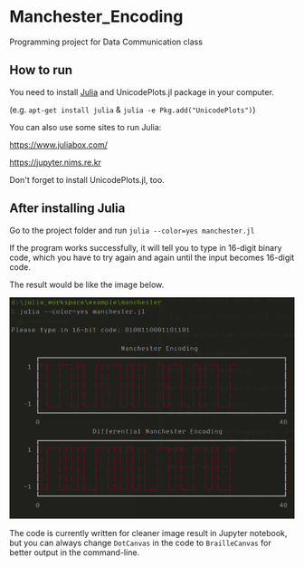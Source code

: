 # Manchester_Encoding
Programming project for Data Communication class

## How to run
You need to install [Julia](https://julialang.org/) and UnicodePlots.jl package in your computer.

(e.g. `apt-get install julia` & `julia -e Pkg.add("UnicodePlots")`)

You can also use some sites to run Julia:

https://www.juliabox.com/

https://jupyter.nims.re.kr

Don't forget to install UnicodePlots.jl, too.

## After installing Julia 
Go to the project folder and run `julia --color=yes manchester.jl`

If the program works successfully, it will tell you to type in 16-digit
binary code, which you have to try again and again until the input
becomes 16-digit code.

The result would be like the image below.

![Sample Image](/sample_image.png)

The code is currently written for cleaner image result in Jupyter notebook,
but you can always change `DotCanvas` in the code to `BrailleCanvas`
for better output in the command-line.